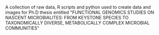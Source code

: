 A collection of raw data, R scripts and python used to create data and images for Ph.D thesis entitled "FUNCTIONAL GENOMICS STUDIES ON NASCENT MICROBIALITES: FROM KEYSTONE SPECIES TO TAXONOMICALLY DIVERSE, METABOLICALLY COMPLEX MICROBIAL COMMUNITIES" 


